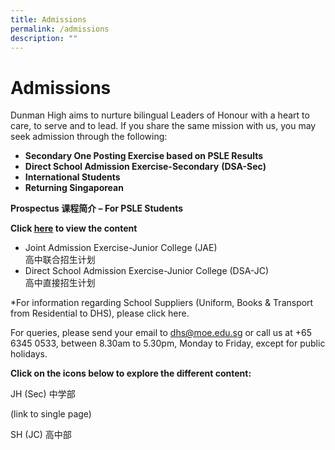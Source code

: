 ```yaml
---
title: Admissions
permalink: /admissions
description: ""
---
```

Admissions
==========

Dunman High aims to nurture bilingual Leaders of Honour with a heart to care, to serve and to lead. If you share the same mission with us, you may seek admission through the following:



*   **Secondary One Posting Exercise based on PSLE Results**
*   **Direct School Admission Exercise-Secondary** **(DSA-Sec)**
*   **International Students**
*   **Returning Singaporean**



**Prospectus 课程简介 – For PSLE Students**

**Click [here](https://dunmanhigh.moe.edu.sg/wp-content/themes/dhs/assets/flipbook/Dunman-High-School-Prospectus-2020/) to view the content**

*  Joint Admission Exercise-Junior College (JAE) 
<br>高中联合招生计划 
*  Direct School Admission Exercise-Junior College (DSA-JC) <br>高中直接招生计划

*For information regarding School Suppliers (Uniform, Books & Transport from Residential to DHS), please click here.

For queries, please send your email to dhs@moe.edu.sg or call us at +65 6345 0533, between 8.30am to 5.30pm, Monday to Friday, except for public holidays.


**Click on the icons below to explore the different content:**

JH (Sec) 中学部

(link to single page)

SH (JC) 高中部
